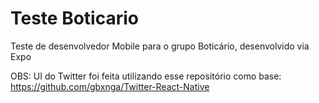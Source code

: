 # Teste Boticario
Teste de desenvolvedor Mobile para o grupo Boticário, desenvolvido via Expo



OBS: UI do Twitter foi feita utilizando esse repositório como base: https://github.com/gbxnga/Twitter-React-Native
